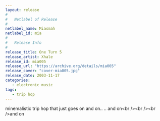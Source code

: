 ```yaml
---
layout: release
#
#   Netlabel of Release
#
netlabel_name: Miasmah
netlabel_id: mia
#
#   Release Info
#
release_title: One Turn 5
release_artist: Xhale
release_id: mia005
release_url: "https://archive.org/details/mia005"
release_cover: "cover-mia005.jpg"
release_date: 2003-11-17
categories:
   - electronic music
tags:
   - trip hop
---
```

minemalistic trip hop that just goes on and on.. .. and on&lt;br /&gt;&lt;br /&gt;&lt;br /&gt;and on
